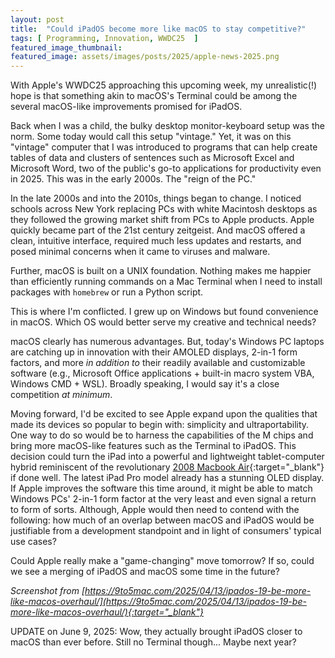 ```yaml
---
layout: post
title:  "Could iPadOS become more like macOS to stay competitive?"
tags: [ Programming, Innovation, WWDC25  ]
featured_image_thumbnail:
featured_image: assets/images/posts/2025/apple-news-2025.png
---
```


With Apple's WWDC25 approaching this upcoming week, my unrealistic(!) hope is that something akin to macOS's Terminal could be among the several macOS-like improvements promised for iPadOS.

Back when I was a child, the bulky desktop monitor-keyboard setup was the norm. Some today would call this setup "vintage." Yet, it was on this "vintage" computer that I was introduced to programs that can help create tables of data and clusters of sentences such as Microsoft Excel and Microsoft Word, two of the public's go-to applications for productivity even in 2025. This was in the early 2000s. The "reign of the PC." 

In the late 2000s and into the 2010s, things began to change. I noticed schools across New York replacing PCs with white Macintosh desktops as they followed the growing market shift from PCs to Apple products. Apple quickly became part of the 21st century zeitgeist. And macOS offered a clean, intuitive interface, required much less updates and restarts, and posed minimal concerns when it came to viruses and malware.

Further, macOS is built on a UNIX foundation. Nothing makes me happier than efficiently running commands on a Mac Terminal when I need to install packages with ```homebrew``` or run a Python script.

This is where I'm conflicted. I grew up on Windows but found convenience in macOS. Which OS would better serve my creative and technical needs?

macOS clearly has numerous advantages. But, today's Windows PC laptops are catching up in innovation with their AMOLED displays, 2-in-1 form factors, and more <i>in addition to</i> their readily available and customizable software (e.g., Microsoft Office applications + built-in macro system VBA, Windows CMD + WSL). Broadly speaking, I would say it's a close competition <i>at minimum</i>. 

Moving forward, I'd be excited to see Apple expand upon the qualities that made its devices so popular to begin with: simplicity and ultraportability. 
One way to do so would be to harness the capabilities of the M chips and bring more macOS-like features such as the Terminal to iPadOS. This decision could turn the iPad into a powerful and lightweight tablet-computer hybrid reminiscent of the revolutionary [2008 Macbook Air](https://youtu.be/OIV6peKMj9M?si=kN0Oc9q8iEx3D-v0){:target="_blank"} if done well. The latest iPad Pro model already has a stunning OLED display. If Apple improves the software this time around, it might be able to match Windows PCs' 2-in-1 form factor at the very least and even signal a return to form of sorts. Although, Apple would then need to contend with the following: how much of an overlap between macOS and iPadOS would be justifiable from a development standpoint and in light of consumers' typical use cases?

Could Apple really make a "game-changing" move tomorrow? If so, could we see a merging of iPadOS and macOS some time in the future?

<i>Screenshot from [https://9to5mac.com/2025/04/13/ipados-19-be-more-like-macos-overhaul/](https://9to5mac.com/2025/04/13/ipados-19-be-more-like-macos-overhaul/){:target="_blank"}</i>

UPDATE on June 9, 2025: Wow, they actually brought iPadOS closer to macOS than ever before. Still no Terminal though... Maybe next year?
